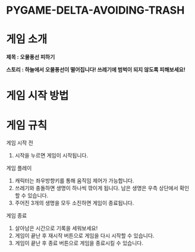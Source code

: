 # PYGAME-DELTA-AVOIDING-TRASH

# 게임 소개

**제목 : 오물풍선 피하기**

**스토리 : 하늘에서 오물풍선이 떨어집니다! 쓰레기에 범벅이 되지 않도록 피해보세요!**

# 게임 시작 방법

 

# 게임 규칙

게임 시작 전

1. 시작을 누르면 게임이 시작됩니다.

게임 플레이

1. 캐릭터는 좌우방향키를 통해 움직임 제어가 가능합니다.
2. 쓰레기와 충돌하면 생명이 하나씩 깎이게 됩니다.
남은 생명은 우측 상단에서 확인할 수 있습니다.
3. 주어진 3개의 생명을 모두 소진하면 게임이 종료됩니다. 

게임 종료

1. 살아남은 시간으로 기록을 세워보세요!
2. 게임이 끝난 후 재시작 버튼으로 게임을 다시 시작할 수 있습니다.
3. 게임이 끝난 후 종료 버튼으로 게임을 종료시킬 수 있습니다.
